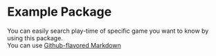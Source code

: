 # Example Package
You can easily search play-time of specific game you want to know by using this package.   
You can use
[Github-flavored Markdown](https://guides.github.com/features/mastering-markdown/)